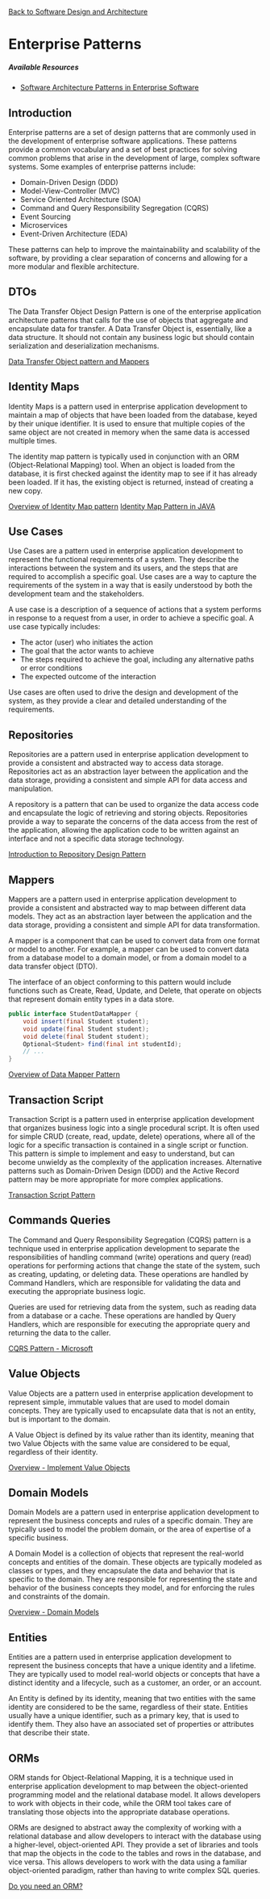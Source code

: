 [Back to Software Design and Architecture](topics/software-design-and-architecture/software-design-and-architecture.md)

# Enterprise Patterns

##### Available Resources

- [Software Architecture Patterns in Enterprise Software](https://blog.devgenius.io/10-software-architecture-patterns-in-enterprise-software-development-fabacb5ed0c8)
## Introduction

Enterprise patterns are a set of design patterns that are commonly used in the development of enterprise software applications. These patterns provide a common vocabulary and a set of best practices for solving common problems that arise in the development of large, complex software systems. Some examples of enterprise patterns include:

- Domain-Driven Design (DDD)
- Model-View-Controller (MVC)
- Service Oriented Architecture (SOA)
- Command and Query Responsibility Segregation (CQRS)
- Event Sourcing
- Microservices
- Event-Driven Architecture (EDA)

These patterns can help to improve the maintainability and scalability of the software, by providing a clear separation of concerns and allowing for a more modular and flexible architecture.

## DTOs

The Data Transfer Object Design Pattern is one of the enterprise application architecture patterns that calls for the use of objects that aggregate and encapsulate data for transfer. A Data Transfer Object is, essentially, like a data structure. It should not contain any business logic but should contain serialization and deserialization mechanisms.

[Data Transfer Object pattern and Mappers](https://medium.com/@abdalrhmanalkraien/data-transfer-object-pattern-and-mapper-116508bc9df0)

## Identity Maps

Identity Maps is a pattern used in enterprise application development to maintain a map of objects that have been loaded from the database, keyed by their unique identifier. It is used to ensure that multiple copies of the same object are not created in memory when the same data is accessed multiple times.

The identity map pattern is typically used in conjunction with an ORM (Object-Relational Mapping) tool. When an object is loaded from the database, it is first checked against the identity map to see if it has already been loaded. If it has, the existing object is returned, instead of creating a new copy.

[Overview of Identity Map pattern](https://en.wikipedia.org/wiki/Identity_map_pattern)
[Identity Map Pattern in JAVA](https://java-design-patterns.com/patterns/identity-map/#programmatic-example-of-identity-map-pattern-in-java)

## Use Cases

Use Cases are a pattern used in enterprise application development to represent the functional requirements of a system. They describe the interactions between the system and its users, and the steps that are required to accomplish a specific goal. Use cases are a way to capture the requirements of the system in a way that is easily understood by both the development team and the stakeholders.

A use case is a description of a sequence of actions that a system performs in response to a request from a user, in order to achieve a specific goal. A use case typically includes:

- The actor (user) who initiates the action
- The goal that the actor wants to achieve
- The steps required to achieve the goal, including any alternative paths or error conditions
- The expected outcome of the interaction

Use cases are often used to drive the design and development of the system, as they provide a clear and detailed understanding of the requirements.

## Repositories

Repositories are a pattern used in enterprise application development to provide a consistent and abstracted way to access data storage. Repositories act as an abstraction layer between the application and the data storage, providing a consistent and simple API for data access and manipulation.

A repository is a pattern that can be used to organize the data access code and encapsulate the logic of retrieving and storing objects. Repositories provide a way to separate the concerns of the data access from the rest of the application, allowing the application code to be written against an interface and not a specific data storage technology.

[Introduction to Repository Design Pattern](https://cubettech.com/resources/blog/introduction-to-repository-design-pattern/)

## Mappers

Mappers are a pattern used in enterprise application development to provide a consistent and abstracted way to map between different data models. They act as an abstraction layer between the application and the data storage, providing a consistent and simple API for data transformation.

A mapper is a component that can be used to convert data from one format or model to another. For example, a mapper can be used to convert data from a database model to a domain model, or from a domain model to a data transfer object (DTO).

The interface of an object conforming to this pattern would include functions such as Create, Read, Update, and Delete, that operate on objects that represent domain entity types in a data store.

```JAVA
public interface StudentDataMapper {
    void insert(final Student student);
    void update(final Student student);
    void delete(final Student student);
    Optional<Student> find(final int studentId);
    // ...
}
```

[Overview of Data Mapper Pattern](https://en.wikipedia.org/wiki/Data_mapper_pattern)

## Transaction Script

Transaction Script is a pattern used in enterprise application development that organizes business logic into a single procedural script. It is often used for simple CRUD (create, read, update, delete) operations, where all of the logic for a specific transaction is contained in a single script or function. This pattern is simple to implement and easy to understand, but can become unwieldy as the complexity of the application increases. Alternative patterns such as Domain-Driven Design (DDD) and the Active Record pattern may be more appropriate for more complex applications.

[Transaction Script Pattern](https://gunnarpeipman.com/transaction-script-pattern/)

## Commands Queries

The Command and Query Responsibility Segregation (CQRS) pattern is a technique used in enterprise application development to separate the responsibilities of handling command (write) operations and query (read) operations for performing actions that change the state of the system, such as creating, updating, or deleting data. These operations are handled by Command Handlers, which are responsible for validating the data and executing the appropriate business logic.

Queries are used for retrieving data from the system, such as reading data from a database or a cache. These operations are handled by Query Handlers, which are responsible for executing the appropriate query and returning the data to the caller.

[CQRS Pattern - Microsoft](https://learn.microsoft.com/en-us/azure/architecture/patterns/cqrs)

## Value Objects

Value Objects are a pattern used in enterprise application development to represent simple, immutable values that are used to model domain concepts. They are typically used to encapsulate data that is not an entity, but is important to the domain.

A Value Object is defined by its value rather than its identity, meaning that two Value Objects with the same value are considered to be equal, regardless of their identity.

[Overview - Implement Value Objects](https://learn.microsoft.com/en-us/dotnet/architecture/microservices/microservice-ddd-cqrs-patterns/implement-value-objects)

## Domain Models

Domain Models are a pattern used in enterprise application development to represent the business concepts and rules of a specific domain. They are typically used to model the problem domain, or the area of expertise of a specific business.

A Domain Model is a collection of objects that represent the real-world concepts and entities of the domain. These objects are typically modeled as classes or types, and they encapsulate the data and behavior that is specific to the domain. They are responsible for representing the state and behavior of the business concepts they model, and for enforcing the rules and constraints of the domain.

[Overview - Domain Models](https://sparxsystems.com/enterprise_architect_user_guide/14.0/model_domains/specialized_models.html)

## Entities

Entities are a pattern used in enterprise application development to represent the business concepts that have a unique identity and a lifetime. They are typically used to model real-world objects or concepts that have a distinct identity and a lifecycle, such as a customer, an order, or an account.

An Entity is defined by its identity, meaning that two entities with the same identity are considered to be the same, regardless of their state. Entities usually have a unique identifier, such as a primary key, that is used to identify them. They also have an associated set of properties or attributes that describe their state.

## ORMs

ORM stands for Object-Relational Mapping, it is a technique used in enterprise application development to map between the object-oriented programming model and the relational database model. It allows developers to work with objects in their code, while the ORM tool takes care of translating those objects into the appropriate database operations.

ORMs are designed to abstract away the complexity of working with a relational database and allow developers to interact with the database using a higher-level, object-oriented API. They provide a set of libraries and tools that map the objects in the code to the tables and rows in the database, and vice versa. This allows developers to work with the data using a familiar object-oriented paradigm, rather than having to write complex SQL queries.

[Do you need an ORM?](https://enterprisecraftsmanship.com/posts/do-you-need-an-orm/)
